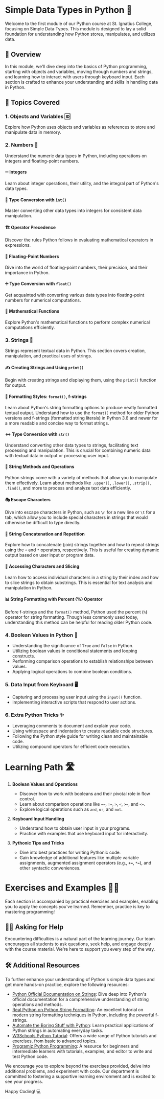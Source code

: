 # Simple Data Types in Python 📘

Welcome to the first module of our Python course at St. Ignatius College, focusing on Simple Data Types. This module is designed to lay a solid foundation for understanding how Python stores, manipulates, and utilizes data.

## 📝 Overview

In this module, we'll dive deep into the basics of Python programming, starting with objects and variables, moving through numbers and strings, and learning how to interact with users through keyboard input. Each section is crafted to enhance your understanding and skills in handling data in Python.

## 🧩 Topics Covered

### 1. Objects and Variables 🆔
Explore how Python uses objects and variables as references to store and manipulate data in memory.

### 2. Numbers 🔢
Understand the numeric data types in Python, including operations on integers and floating-point numbers.

#### ➖ Integers
Learn about integer operations, their utility, and the integral part of Python's data types.

#### 🔄 Type Conversion with `int()`
Master converting other data types into integers for consistent data manipulation.

#### 🏗 Operator Precedence
Discover the rules Python follows in evaluating mathematical operators in expressions.

#### 🌊 Floating-Point Numbers
Dive into the world of floating-point numbers, their precision, and their importance in Python.

#### ➗ Type Conversion with `float()`
Get acquainted with converting various data types into floating-point numbers for numerical computations.

#### 🧮 Mathematical Functions
Explore Python's mathematical functions to perform complex numerical computations efficiently.

### 3. Strings 📝
Strings represent textual data in Python. This section covers creation, manipulation, and practical uses of strings.

#### ✍ Creating Strings and Using `print()`
Begin with creating strings and displaying them, using the `print()` function for output.

#### 🎨 Formatting Styles: `format()`, f-strings
Learn about Python's string formatting options to produce neatly formatted textual output. Understand how to use the `format()` method for older Python versions and f-strings (formatted string literals) in Python 3.6 and newer for a more readable and concise way to format strings.

#### ↔ Type Conversion with `str()`
Understand converting other data types to strings, facilitating text processing and manipulation. This is crucial for combining numeric data with textual data in output or processing user input.

#### 📏 String Methods and Operations
Python strings come with a variety of methods that allow you to manipulate them effectively. Learn about methods like `.upper()`, `.lower()`, `.strip()`, `.find()`, and more to process and analyze text data efficiently.

#### 🎭 Escape Characters
Dive into escape characters in Python, such as `\n` for a new line or `\t` for a tab, which allow you to include special characters in strings that would otherwise be difficult to type directly.

#### 🔗 String Concatenation and Repetition
Explore how to concatenate (join) strings together and how to repeat strings using the `+` and `*` operators, respectively. This is useful for creating dynamic output based on user input or program data.

#### 🧭 Accessing Characters and Slicing
Learn how to access individual characters in a string by their index and how to slice strings to obtain substrings. This is essential for text analysis and manipulation in Python.

#### 📊 String Formatting with Percent (%) Operator
Before f-strings and the `format()` method, Python used the percent (`%`) operator for string formatting. Though less commonly used today, understanding this method can be helpful for reading older Python code.

### 4. Boolean Values in Python 🤔

- Understanding the significance of `True` and `False` in Python.
- Utilizing boolean values in conditional statements and looping constructs.
- Performing comparison operations to establish relationships between values.
- Applying logical operations to combine boolean conditions.

### 5. Data Input from Keyboard 🖥️

- Capturing and processing user input using the `input()` function.
- Implementing interactive scripts that respond to user actions.

### 6. Extra Python Tricks ✨

- Leveraging comments to document and explain your code.
- Using whitespace and indentation to create readable code structures.
- Following the Python style guide for writing clean and maintainable code.
- Utilizing compound operators for efficient code execution.

# Learning Path 🛣️

1. **Boolean Values and Operations**
   - Discover how to work with booleans and their pivotal role in flow control.
   - Learn about comparison operations like `==`, `!=`, `>`, `<`, `>=`, and `<=`.
   - Explore logical operations such as `and`, `or`, and `not`.

2. **Keyboard Input Handling**
   - Understand how to obtain user input in your programs.
   - Practice with examples that use keyboard input for interactivity.

3. **Pythonic Tips and Tricks**
   - Dive into best practices for writing Pythonic code.
   - Gain knowledge of additional features like multiple variable assignments, augmented assignment operators (e.g., `+=`, `*=`), and other syntactic conveniences.

# Exercises and Examples 🏋️‍♂️

Each section is accompanied by practical exercises and examples, enabling you to apply the concepts you've learned. Remember, practice is key to mastering programming!

## 🙋‍♂️ Asking for Help

Encountering difficulties is a natural part of the learning journey. Our team encourages all students to ask questions, seek help, and engage deeply with the course material. We're here to support you every step of the way.

## 🛠 Additional Resources

To further enhance your understanding of Python's simple data types and get more hands-on practice, explore the following resources:

- [Python Official Documentation on Strings](https://docs.python.org/3/library/stdtypes.html#text-sequence-type-str): Dive deep into Python's official documentation for a comprehensive understanding of string operations and methods.
- [Real Python on Python String Formatting](https://realpython.com/python-f-strings/): An excellent tutorial on modern string formatting techniques in Python, including the powerful f-strings.
- [Automate the Boring Stuff with Python](https://automatetheboringstuff.com/2e/chapter6/): Learn practical applications of Python strings in automating everyday tasks.
- [W3Schools Python Tutorial](https://www.w3schools.com/python/): Offers a wide range of Python tutorials and exercises, from basic to advanced topics.
- [Programiz Python Programming](https://www.programiz.com/python-programming): A resource for beginners and intermediate learners with tutorials, examples, and editor to write and test Python code.


We encourage you to explore beyond the exercises provided, delve into additional problems, and experiment with code. Our department is committed to fostering a supportive learning environment and is excited to see your progress.

Happy Coding! 💻
